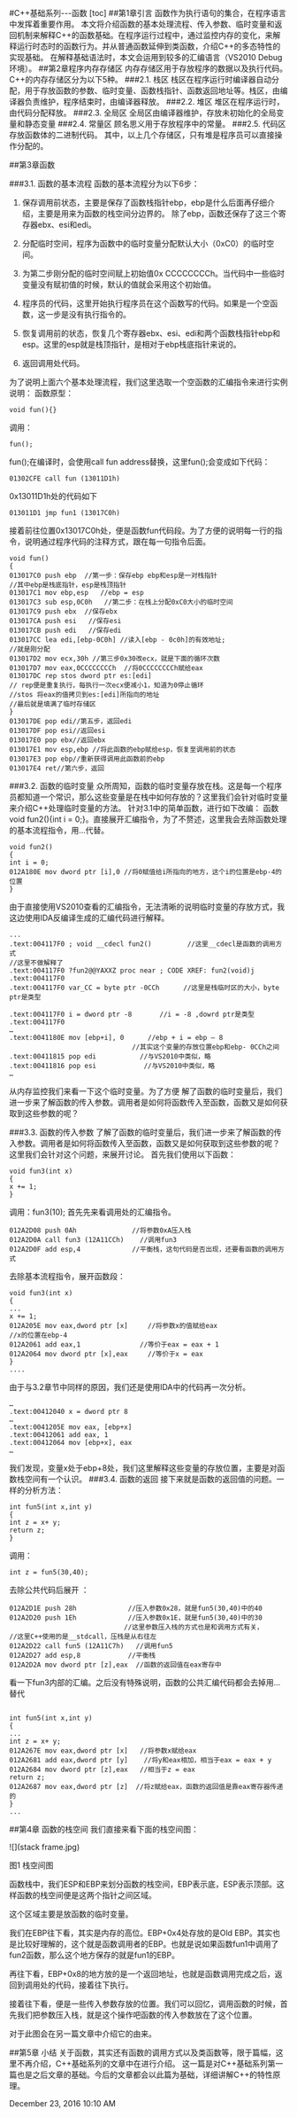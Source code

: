 #C++基础系列---函数
[toc]
##第1章引言
函数作为执行语句的集合，在程序语言中发挥着重要作用。
本文将介绍函数的基本处理流程、传入参数、临时变量和返回机制来解释C++的函数基础。在程序运行过程中，通过监控内存的变化，来解释运行时态时的函数行为。并从普通函数延伸到类函数，介绍C++的多态特性的实现基础。
在解释基础语法时，本文会运用到较多的汇编语言（VS2010 Debug环境）。
##第2章程序内存存储区
内存存储区用于存放程序的数据以及执行代码。C++的内存存储区分为以下5种。
###2.1. 栈区
栈区在程序运行时编译器自动分配，用于存放函数的参数、临时变量、函数栈指针、函数返回地址等。栈区，由编译器负责维护，程序结束时，由编译器释放。
###2.2. 堆区
堆区在程序运行时，由代码分配释放。
###2.3. 全局区
全局区由编译器维护，存放未初始化的全局变量和静态变量
###2.4. 常量区
顾名思义用于存放程序中的常量。
###2.5. 代码区
存放函数体的二进制代码。
其中，以上几个存储区，只有堆是程序员可以直接操作分配的。

##第3章函数

###3.1. 函数的基本流程
函数的基本流程分为以下6步：

1. 保存调用前状态，主要是保存了函数栈指针ebp，ebp是什么后面再仔细介绍，主要是用来为函数的栈空间分边界的。
除了ebp，函数还保存了这三个寄存器ebx、esi和edi。

2. 分配临时空间，程序为函数中的临时变量分配默认大小（0xC0）的临时空间。

3. 为第二步刚分配的临时空间赋上初始值0x CCCCCCCCh。当代码中一些临时变量没有赋初值的时候，默认的值就会采用这个初始值。

4. 程序员的代码，这里开始执行程序员在这个函数写的代码。如果是一个空函数，这一步是没有执行指令的。

5. 恢复调用前的状态，恢复几个寄存器ebx、esi、edi和两个函数栈指针ebp和esp。这里的esp就是栈顶指针，是相对于ebp栈底指针来说的。

6. 返回调用处代码。

为了说明上面六个基本处理流程，我们这里选取一个空函数的汇编指令来进行实例说明：
函数原型：
<pre><code>void fun(){}</code></pre>
调用：
<pre><code>fun();</code></pre>
fun();在编译时，会使用call fun address替换，这里fun();会变成如下代码：
<pre><code>01302CFE call fun (13011D1h)</code></pre>
0x13011D1h处的代码如下
<pre><code>013011D1 jmp fun1 (13017C0h)</code></pre>
接着前往位置0x13017C0h处，便是函数fun代码段。为了方便的说明每一行的指令，说明通过程序代码的注释方式，跟在每一句指令后面。

<pre><code>void fun()
{
013017C0 push ebp  //第一步：保存ebp ebp和esp是一对栈指针
//其中ebp是栈底指针，esp是栈顶指针
013017C1 mov ebp,esp   //ebp = esp
013017C3 sub esp,0C0h   //第二步：在栈上分配0xC0大小的临时空间
013017C9 push ebx  //保存ebx
013017CA push esi   //保存esi
013017CB push edi   //保存edi
013017CC lea edi,[ebp-0C0h] //读入[ebp - 0c0h]的有效地址;
//就是刚分配
013017D2 mov ecx,30h //第三步0x30改ecx，就是下面的循环次数
013017D7 mov eax,0CCCCCCCCh  //将0CCCCCCCCh赋给eax 
013017DC rep stos dword ptr es:[edi]  
// rep便是重复执行，每执行一次ecx便减小1，知道为0停止循环
//stos 将eax的值拷贝到es:[edi]所指向的地址
//最后就是填满了临时存储区
}
013017DE pop edi//第五步，返回edi
013017DF pop esi//返回esi
013017E0 pop ebx//返回ebx
013017E1 mov esp,ebp //将此函数的ebp赋给esp，恢复至调用前的状态
013017E3 pop ebp//重新获得调用此函数前的ebp
013017E4 ret//第六步，返回
</code></pre>

###3.2. 函数的临时变量
众所周知，函数的临时变量存放在栈。这是每一个程序员都知道一个常识，那么这些变量是在栈中如何存放的？这里我们会针对临时变量来介绍C++处理临时变量的方法。
针对3.1中的简单函数，进行如下改编：
函数 void fun2(){int i = 0;}。直接展开汇编指令，为了不赘述，这里我会去除函数处理的基本流程指令，用…代替。

<pre><code>void fun2()
{
int i = 0;
012A180E mov dword ptr [i],0 //将0赋值给i所指向的地方，这个i的位置是ebp-4的位置
}</code></pre>

由于直接使用VS2010查看的汇编指令，无法清晰的说明临时变量的存放方式，我这边使用IDA反编译生成的汇编代码进行解释。
<pre><code>...
.text:004117F0 ; void __cdecl fun2()         //这里__cdecl是函数的调用方式
//这里不做解释了
.text:004117F0 ?fun2@@YAXXZ proc near ; CODE XREF: fun2(void)j
.text:004117F0
.text:004117F0 var_CC = byte ptr -0CCh      //这里是栈临时区的大小，byte ptr是类型

.text:004117F0 i = dword ptr -8       //i = -8 ,dowrd ptr是类型
.text:004117F0
…
.text:0041180E mov [ebp+i], 0      //ebp + i = ebp – 8
                               //其实这个变量的存放位置ebp和ebp- 0CCh之间
.text:00411815 pop edi           //与VS2010中类似，略
.text:00411816 pop esi            //与VS2010中类似，略
…</code></pre>

从内存监控我们来看一下这个临时变量。为了方便
解了函数的临时变量后，我们进一步来了解函数的传入参数。调用者是如何将函数传入至函数，函数又是如何获取到这些参数的呢？

###3.3. 函数的传入参数
了解了函数的临时变量后，我们进一步来了解函数的传入参数。调用者是如何将函数传入至函数，函数又是如何获取到这些参数的呢？
这里我们会针对这个问题，来展开讨论。
首先我们使用以下函数：
<pre><code>void fun3(int x)
{
x += 1;
}</code></pre>
调用：fun3(10);
首先先来看调用处的汇编指令。
<pre><code>012A2D08 push 0Ah              //将参数0xA压入栈
012A2D0A call fun3 (12A11CCh)    //调用fun3
012A2D0F add esp,4             //平衡栈，这句代码是否出现，还要看函数的调用方式</code></pre>
去除基本流程指令，展开函数段：
<pre><code>void fun3(int x)
{
...
x += 1;
012A205E mov eax,dword ptr [x]     //将参数x的值赋给eax
//x的位置在ebp-4
012A2061 add eax,1               //等价于eax = eax + 1
012A2064 mov dword ptr [x],eax     //等价于x = eax
}
....</code></pre>
由于与3.2章节中同样的原因，我们还是使用IDA中的代码再一次分析。
<pre><code>…
.text:00412040 x = dword ptr 8 
…
.text:0041205E mov eax, [ebp+x] 
.text:00412061 add eax, 1 
.text:00412064 mov [ebp+x], eax 
…</code></pre>
我们发现，变量x处于ebp+8处，我们这里解释这些变量的存放位置，主要是对函数栈空间有一个认识。
###3.4. 函数的返回
接下来就是函数的返回值的问题。一样的分析方法：
<pre><code>int fun5(int x,int y)
{
int z = x+ y;
return z;
}</code></pre>
调用：
<pre><code>int z = fun5(30,40);</code></pre>
去除公共代码后展开 ：
<pre><code>012A2D1E push 28h             //压入参数0x28，就是fun5(30,40)中的40
012A2D20 push 1Eh             //压入参数0x1E，就是fun5(30,40)中的30
                             //这里参数压入栈的方式也是和调用方式有关， 
//这里C++使用的是__stdcall，压栈是从右往左
012A2D22 call fun5 (12A11C7h)   //调用fun5
012A2D27 add esp,8            //平衡栈
012A2D2A mov dword ptr [z],eax  //函数的返回值在eax寄存中
</code></pre>
看一下fun3内部的汇编。之后没有特殊说明，函数的公共汇编代码都会去掉用…替代
<pre><code>
int fun5(int x,int y)
{
...
int z = x+ y;
012A267E mov eax,dword ptr [x]   //将参数x赋给eax
012A2681 add eax,dword ptr [y]    //将y和eax相加，相当于eax = eax + y
012A2684 mov dword ptr [z],eax   //相当于z = eax
return z;
012A2687 mov eax,dword ptr [z]  //将z赋给eax，函数的返回值是靠eax寄存器传递的
}
...
</code></pre>
##第4章	函数的栈空间
我们直接来看下面的栈空间图：

![](stack frame.jpg)

图1 栈空间图

函数栈中，我们ESP和EBP来划分函数的栈空间，EBP表示底，ESP表示顶部。这样函数的栈空间便是这两个指针之间区域。

这个区域主要是放函数的临时变量。

我们在EBP往下看，其实是内存的高位。EBP+0x4处存放的是Old EBP。其实也是比较好理解的，这个就是函数调用者的EBP。也就是说如果函数fun1中调用了fun2函数，那么这个地方保存的就是fun1的EBP。

再往下看，EBP+0x8的地方放的是一个返回地址，也就是函数调用完成之后，返回到调用处的代码，接着往下执行。

接着往下看，便是一些传入参数存放的位置。我们可以回忆，调用函数的时候，首先我们把参数压入栈，就是这个操作吧函数的传入参数放在了这个位置。

对于此图会在另一篇文章中介绍它的由来。

##第5章	小结
关于函数，其实还有函数的调用方式以及类函数等，限于篇幅，这里不再介绍，C++基础系列的文章中在进行介绍。
这一篇是对C++基础系列第一篇也是之后文章的基础。今后的文章都会以此篇为基础，详细讲解C++的特性原理。

December 23, 2016 10:10 AM

